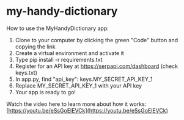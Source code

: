 # my-handy-dictionary
How to use the MyHandyDictionary app:
1. Clone to your computer by clicking the green "Code" button and copying the link
2. Create a virtual environment and activate it
3. Type pip install -r requirements.txt
4. Register for an API key at https://serpapi.com/dashboard (check keys.txt)
5. In app.py, find "api_key": keys.MY_SECRET_API_KEY_1
6. Replace MY_SECRET_API_KEY_1 with your API key
7. Your app is ready to go!

Watch the video here to learn more about how it works: [https://youtu.be/eSsGoElEVCk](https://youtu.be/eSsGoElEVCk)
